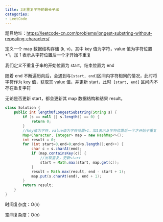 ```yaml
---
title: 3无重复字符的最长子串
categories: 
- LeetCode
---
```


题目地址：https://leetcode-cn.com/problems/longest-substring-without-repeating-characters/

定义一个 map 数据结构存储 (k, v)，其中 key 值为字符，value 值为字符位置 +1，加 1 表示从字符位置后一个才开始不重复

我们定义不重复子串的开始位置为 start，结束位置为 end

随着 end 不断遍历向后，会遇到与` [start, end] `区间内字符相同的情况，此时将字符作为 key 值，获取其 value 值，并更新 start，此时` [start, end]` 区间内不存在重复字符

无论是否更新 start，都会更新其 map 数据结构和结果 result。

```java
class Solution {
    public int lengthOfLongestSubstring(String s) {
        if (s == null || s.length() == 0) {
            return 0;
        }
        //key值为字符，value值为字符位置+1，加1表示从字符位置后一个才开始不重复
        Map<Character, Integer> map = new HashMap<>();
        int result = 0;
        for (int start=0,end=0;end<s.length();end++) {
            char c = s.charAt(end);
            if (map.containsKey(c)) {
                //出现重复，更新start
                start = Math.max(start, map.get(c));
            }
            result = Math.max(result, end - start + 1);
            map.put(s.charAt(end), end + 1);
        }
        return result;
    }
}
```

时间复杂度：O(n)

空间复杂度：O(n)